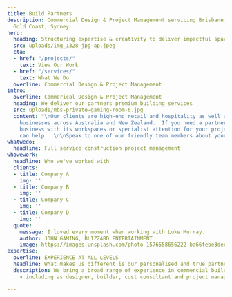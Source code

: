 ```yaml
---
title: Build Partners
description: Commercial Design & Project Management servicing Brisbane, Sunshine Coast,
  Gold Coast, Sydney
hero:
  heading: Structuring expertise & creativity to deliver impactful spaces
  src: uploads/img_1328-jpg-ap.jpeg
  cta:
  - href: "/projects/"
    text: View Our Work
  - href: "/services/"
    text: What We Do
  overline: Commercial Design & Project Management
intro:
  overline: Commerical Design & Project Management
  heading: We deliver our partners premium building services
  src: uploads/mbs-private-gaming-room-6.jpg
  content: "\nOur clients are high-end retail and hospitality as well as expanding
    businesses across Australia and New Zealand.  If you need a partner to help your
    business with its workspaces or specialist attention for your project, Build Partners
    can help.  \n\nSpeak to one of our friendly team members about your next project"
whatwedo:
  headline: Full service construction project management
whowework:
  headline: Who we've worked with
  clients:
  - title: Company A
    img: ''
  - title: Company B
    img: ''
  - title: Company C
    img: ''
  - title: Company D
    img: ''
  quote:
    message: I loved every moment when working with Luke Murray.
    author: JOHN GAMING, BLIZZARD ENTERTAINMENT
    image: https://images.unsplash.com/photo-1576558656222-ba66febe3dec?ixlib=rb-1.2.1&ixid=eyJhcHBfaWQiOjEyMDd9&auto=format&fit=crop&w=1650&q=80
expertise:
  overline: EXPERIENCE AT ALL LEVELS
  headline: What makes us different is our personalised and true partnership approach.
  description: We bring a broad range of experience in commercial building projects
    - including as designer, builder, cost consultant and project manager

---
```

